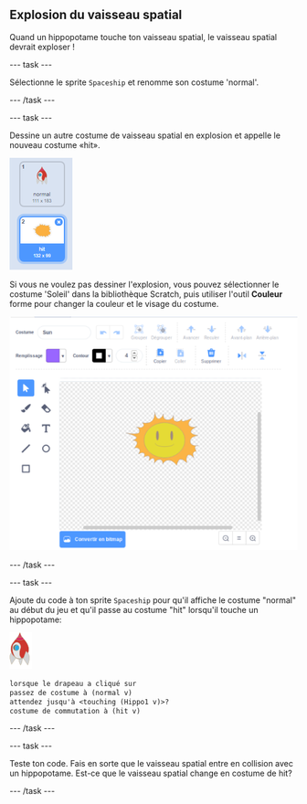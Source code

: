 ## Explosion du vaisseau spatial

Quand un hippopotame touche ton vaisseau spatial, le vaisseau spatial devrait exploser !

\--- task \---

Sélectionne le sprite `Spaceship` et renomme son costume 'normal'.

\--- /task \---

\--- task \---

Dessine un autre costume de vaisseau spatial en explosion et appelle le nouveau costume «hit».

![capture d'écran](images/invaders-spaceship-costumes.png)

Si vous ne voulez pas dessiner l'explosion, vous pouvez sélectionner le costume 'Soleil' dans la bibliothèque Scratch, puis utiliser l'outil **Couleur** forme </strong> pour changer la couleur et le visage du costume.

![capture d'écran](images/invaders-sun.png)

\--- /task \---

\--- task \---

Ajoute du code à ton sprite `Spaceship` pour qu'il affiche le costume "normal" au début du jeu et qu'il passe au costume "hit" lorsqu'il touche un hippopotame:

![sprite de roquette](images/rocket-sprite.png)

```blocks3
lorsque le drapeau a cliqué sur
passez de costume à (normal v)
attendez jusqu'à <touching (Hippo1 v)>?
costume de commutation à (hit v)
```

\--- /task \---

\--- task \---

Teste ton code. Fais en sorte que le vaisseau spatial entre en collision avec un hippopotame. Est-ce que le vaisseau spatial change en costume de hit?

\--- /task \---